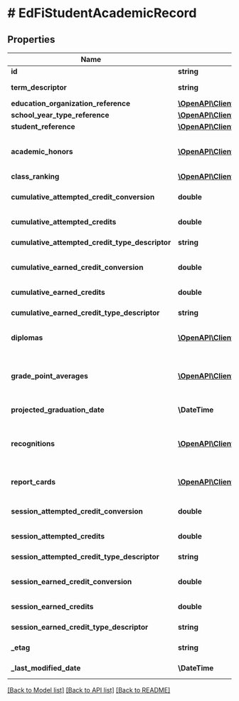 # # EdFiStudentAcademicRecord

## Properties

Name | Type | Description | Notes
------------ | ------------- | ------------- | -------------
**id** | **string** |  | [optional]
**term_descriptor** | **string** | The term for the session during the school year. |
**education_organization_reference** | [**\OpenAPI\Client\Model\EdFiEducationOrganizationReference**](EdFiEducationOrganizationReference.md) |  |
**school_year_type_reference** | [**\OpenAPI\Client\Model\EdFiSchoolYearTypeReference**](EdFiSchoolYearTypeReference.md) |  |
**student_reference** | [**\OpenAPI\Client\Model\EdFiStudentReference**](EdFiStudentReference.md) |  |
**academic_honors** | [**\OpenAPI\Client\Model\EdFiStudentAcademicRecordAcademicHonor[]**](EdFiStudentAcademicRecordAcademicHonor.md) | An unordered collection of studentAcademicRecordAcademicHonors. Academic distinctions earned by or awarded to the student. | [optional]
**class_ranking** | [**\OpenAPI\Client\Model\EdFiStudentAcademicRecordClassRanking**](EdFiStudentAcademicRecordClassRanking.md) |  | [optional]
**cumulative_attempted_credit_conversion** | **double** | Conversion factor that when multiplied by the number of credits is equivalent to Carnegie units. | [optional]
**cumulative_attempted_credits** | **double** | The value of credits or units of value awarded for the completion of a course. | [optional]
**cumulative_attempted_credit_type_descriptor** | **string** | The type of credits or units of value awarded for the completion of a course. | [optional]
**cumulative_earned_credit_conversion** | **double** | Conversion factor that when multiplied by the number of credits is equivalent to Carnegie units. | [optional]
**cumulative_earned_credits** | **double** | The value of credits or units of value awarded for the completion of a course. | [optional]
**cumulative_earned_credit_type_descriptor** | **string** | The type of credits or units of value awarded for the completion of a course. | [optional]
**diplomas** | [**\OpenAPI\Client\Model\EdFiStudentAcademicRecordDiploma[]**](EdFiStudentAcademicRecordDiploma.md) | An unordered collection of studentAcademicRecordDiplomas. Diploma(s) earned by the student. | [optional]
**grade_point_averages** | [**\OpenAPI\Client\Model\EdFiStudentAcademicRecordGradePointAverage[]**](EdFiStudentAcademicRecordGradePointAverage.md) | An unordered collection of studentAcademicRecordGradePointAverages. The grade point average for an individual computed as the grade points earned divided by the number of credits attempted. | [optional]
**projected_graduation_date** | **\DateTime** | The month and year the student is projected to graduate. | [optional]
**recognitions** | [**\OpenAPI\Client\Model\EdFiStudentAcademicRecordRecognition[]**](EdFiStudentAcademicRecordRecognition.md) | An unordered collection of studentAcademicRecordRecognitions. Recognitions given to the student for accomplishments in a co-curricular or extracurricular activity. | [optional]
**report_cards** | [**\OpenAPI\Client\Model\EdFiStudentAcademicRecordReportCard[]**](EdFiStudentAcademicRecordReportCard.md) | An unordered collection of studentAcademicRecordReportCards. Report cards for the student. | [optional]
**session_attempted_credit_conversion** | **double** | Conversion factor that when multiplied by the number of credits is equivalent to Carnegie units. | [optional]
**session_attempted_credits** | **double** | The value of credits or units of value awarded for the completion of a course. | [optional]
**session_attempted_credit_type_descriptor** | **string** | The type of credits or units of value awarded for the completion of a course. | [optional]
**session_earned_credit_conversion** | **double** | Conversion factor that when multiplied by the number of credits is equivalent to Carnegie units. | [optional]
**session_earned_credits** | **double** | The value of credits or units of value awarded for the completion of a course. | [optional]
**session_earned_credit_type_descriptor** | **string** | The type of credits or units of value awarded for the completion of a course. | [optional]
**_etag** | **string** | A unique system-generated value that identifies the version of the resource. | [optional]
**_last_modified_date** | **\DateTime** | The date and time the resource was last modified. | [optional]

[[Back to Model list]](../../README.md#models) [[Back to API list]](../../README.md#endpoints) [[Back to README]](../../README.md)
